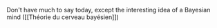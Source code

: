 Don't have much to say today, except the interesting idea of a Bayesian mind ([[Théorie du cerveau bayésien]])
